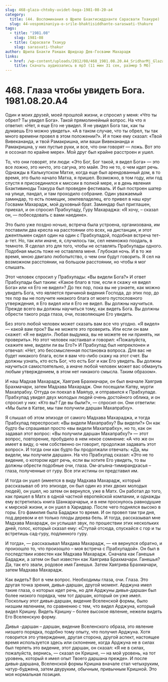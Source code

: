 ```yaml
---
slug: 468-glaza-chtoby-uvidet-boga-1981-08-20-a4
category:
  title: (44. Воспоминания о Шриле Бхактисиддханте Сарасвати Тхакуре)
  slug: 44-vospominaniya-o-srile-bhaktisiddhante-saraswati-thakure
tags:
  - title: "1981.08"
    slug: 1981-08
  - title: Сарасвати Тхакур
    slug: sarasvati-thakur
author: Шрила Бхакти Ракшак Шридхар Дев-Госвами Махарадж
links:
  - href: /wp-content/uploads/2012/08/468_1981.08.20.A4_SridharMj_Glaza_chtoby_uvidet_Boga.mp3
    title: Скачать аудиозапись в mp3 (11 мин 31 сек, размер 5 Мб)
---
```


# 468. Глаза чтобы увидеть Бога. 1981.08.20.A4

Один и моих друзей, моей прошлой жизни, и спросил у меня: «Что ты обрел? Ты увидел Бога». Такой прямолинейный вопрос. На что я ответил: «Нет, я еще Его не увидел. Я не увидел Бога так, как ты думаешь Его можно увидеть». «А в таком случае, что ты обрел, ты так много времени провел в этом положении?». И я тоже ему сказал: «Твой Вивекананда, и твой Рамакришна, или ваши Вивекананда и Рамакришна, у них пустые руки, и все, что они говорят — ложь. Вот это я осознал по крайне мере». Мой друг был крайне расстроен и ушел.

То, что они говорят, эти люди: «Это Бог, Бог такой, я видел Бога» — это все ложно, это ничто, это сагуна, это майя. Это не то, о чем идет речь. Однажды в Калькутском Матхе, когда еще был арендованный дом, в то время, это было начало Матха, я пришел. Возможно, в том году, или год спустя я присоединился к миссии в полной мере, и в день явления Бхактивиноды Тхакура был проведен фестиваль. И был построен шатер на улице, пандал, и там проходило собрание. Один уважаемый заминдар, то есть помещик, землевладелец, его привел в наш круг Госвами Махарадж, мой духовный брат. Заминдар был приглашен, приехал, и он спросил Прабхупаду, Гуру Махараджа: «Я хочу, – сказал он, — побеседовать с вами наедине».

Это было уже поздно ночью, встреча была устроена, организована, им поставили два кресла на расстоянии ото всех, на дистанции, и этот джентльмен сидел один на один с Прабхупадой, подобная встреча тет-а-тет. Но, так или иначе, я, случилось так, сел немножко поодаль, в темноте. Я сделал это для того, чтобы не оставлять Прабхупады одного. Подобная мысль тоже не оставляла меня. Глубокая ночь. И в то же время, мною двигало любопытство, о чем они будут говорить. Я сел на возможном расстоянии, на большом расстоянии, но чтобы я мог слышать.

Этот человек спросил у Прабхупады: «Вы видели Бога?» И ответ Прабхупады был таким: «Какое благо в том, если я скажу «я видел Бога» или «я Его не видел»? До тех пор, пока вы не узнаете, как можно увидеть Бога, что является причиной видения Господа, до этих пор, до тех пор вы не получите никакого блага от моего пустословного утверждения, я Его видел или я Его не видел. Вы должны научиться. Прежде всего вы должны научиться тому, как видеть Бога. Вы должны обрести такого рода глаза, очи, позволяющие Его увидеть.

Без этого любой человек может сказать вам все что угодно. «Я видел» — какой вам прок? Вы не можете это проверить. Или если он вам скажет: «Я не видел». Любая выдумка, вы не можете ее ни принять, ни проверить». Но этот человек настаивал и говорил: «Пожалуйста, скажите мне, видели ли вы Его?» И Прабхупад был непреклонен и отвечал: «Нет, это бессмысленная постановка вопроса. Для вас не будет никакого блага, если я вам что-либо скажу на этот счет. Вы должны узнать, кто есть Бог, что есть Бог и как Его увидеть. Вы должны научиться самостоятельно, а иначе любой человек может вас обмануть любым утверждением, в этом нет никакого смысла. Таким образом».

И наш Мадхав Махарадж, Хаягрив Брахмачари, он был вначале Хаягрив Брахмачари, затем Мадхава Махарадж. Они посещали Катву, мурти Махапрабху. Оттуда он поехал в Маяпур, и отправился к Прабхупаде. Прабхупад увидел двух молодых людей очень достойного облика, и он спросил у них: «Кто вы? Где вы были?», — спросил он. Они ответили: «Мы были в Катве, мы там получили даршан Махапрабху».

Я слышал об этом эпизоде от самого Мадхава Махараджа, и тогда Прабхупад переспросил: «Вы видели Махапрабху? Вы видели?» Он как будто бы спрашивал просто «вы видели Махапрабху», но то, как он задавал этот вопрос: «Вы получили даршан Махапрабху?» — этот вопрос, повторение, пробудило в нем некое сомнение: «А что же он имеет в виду, о чем собственно он говорит, продолжая задавать этот вопрос». И тогда они как будто бы продолжали отвечать: «Да, мы видели, мы получили даршан». На что Прабхупад сказал: «Это не то видение, о котором идет речь, если вы хотите Его увидеть, то вы должны обрести подобные очи, глаза. Ом-агьяна-тимирандхасья – глаза, полученные от гуру. Все эти истины он представил им.

И тогда он ушел (имеется в виду Мадхава Махарадж, который рассказывал об это эпизоде, он был один из этих двоих молодых людей), он ушел, но затем он вернулся, уже в Матх. Он работал до того, как пришел в Матх в одной частной европейской компании, и однажды ему встретилась книга Шанкарачарьи, и в нем проснулось равнодушие к мирской жизни, и он ушел в Харидвар. После чего поднялся высоко в горы. Его фамилия была Бададжи то время. И он провел там три дня, под деревом и ел только плоды дерева бель. И тогда, рассказывал мне Мадхава Махарадж, он услышал звук, по прошествии этих нескольких дней, голос, который сказал ему: «Ступай отсюда, спускайся с гор и ты встретишь сад-гуру, подлинного гуру.

И тогда», — рассказывал Махдава Махарадж, — «я вернулся обратно, и произошло то, что произошло – моя встреча с Прабхупадой». Он был в последствии известен как Мадхава Махарадж. Сначала как Ганешья Бададжи, а затем он был известен как Хаягрива Брахмачари. Ганешья? Да, так его звали, родовое имя Ганешья. Затем Хаягрива Брахмачари, затем Мадхава Махарадж.

Как видеть? Вот в чем вопрос. Необходимы глаза, очи. Глаза. Это другая точка зрения, дивья-даршан, другой момент. Арджуна имел такие глаза, о которых идет речь, но для Арджуны дивья-даршан был более низкого порядка, чем тот даршан, который он уже имел. Поскольку этот дивья-даршан, видение Вселенской формы, было низшим явлением, по сравнению с тем, что видел Арджуна, который видел Кришну. Видеть Кришну – более высокое явление, нежели видеть Его Вселенскую форму.

Дивья -даршан – даршан, видение Вселенского образа, это явление низшего порядка, подобно тому опыту, что получил Арджуна. Хотя говорится это утверждение, другая сторона, другой аспект, настоящее время используется здесь или склонение, когда Арджуна не в силах был терпеть это видение, этот даршан, он сказал: «Я не в силах, пожалуйста, вернись, — сказал он Кришне, — на мой уровень, на тот уровень, который я имел опыт Твоего даршана прежде». И после дивья-даршана, Вселенской формы Кришна вначале стал четыхруким, чатур-буджена, затем двуруким, обычным, привычным Кришной. Это моя нормальная позиция.

